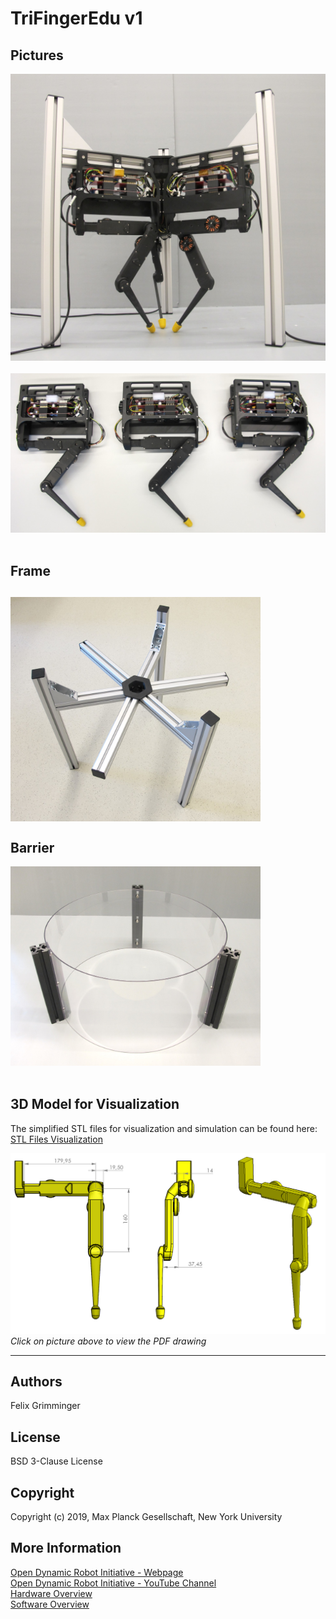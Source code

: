 TriFingerEdu v1
=======================

Pictures
-----------
<img src="images/manipulator_platform_1.jpg" width="600"> <br> <br>
<img src="images/3_fingers.jpg" width="600"> <br> <br>

Frame
--------
<img src="images/manipulator_frame_1.jpg" width="400"> <br> <br>
Barrier
---------
<img src="images/manipulator_barrier_1.jpg" width="400"> <br> <br>

3D Model for Visualization
-------------------------

The simplified STL files for visualization and simulation can be found here: [STL Files Visualization](stl_files_for_visualization)

<a href="manipulator_dimensions_visualization.pdf"><img src="images/manipulator_dimensions_visualization.png" width="600"></a><br>*Click on picture above to view the PDF drawing*


-------------
Authors
--------
Felix Grimminger

License
-------
BSD 3-Clause License

Copyright
-----------
Copyright (c) 2019, Max Planck Gesellschaft, New York University

More Information
----------------
[Open Dynamic Robot Initiative - Webpage](https://open-dynamic-robot-initiative.github.io)  
[Open Dynamic Robot Initiative - YouTube Channel](https://www.youtube.com/channel/UCx32JW2oIrax47Gjq8zNI-w)   
[Hardware Overview](../../README.md)  
[Software Overview](https://github.com/open-dynamic-robot-initiative/open-dynamic-robot-initiative.github.io/wiki)
